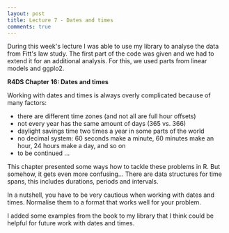 ```yaml
---
layout: post
title: Lecture 7 - Dates and times
comments: true
---
```


During this week's lecture I was able to use my library to analyse the data from Fitt's law study. The first part of the code was given and we had to extend it for an additional analysis. For this, we used parts from linear models and ggplo2.

**R4DS Chapter 16: Dates and times**

Working with dates and times is always overly complicated because of many factors:

- there are different time zones (and not all are full hour offsets)
- not every year has the same amount of days (365 vs. 366)
- daylight savings time two times a year in some parts of the world
- no decimal system: 60 seconds make a minute, 60 minutes make an hour, 24 hours make a day, and so on
- to be continued ...

This chapter presented some ways how to tackle these problems in R. But somehow, it gets even more confusing... There are data structures for time spans, this includes durations, periods and intervals.

In a nutshell, you have to be very cautious when working with dates and times. Normalise them to a format that works well for your problem.

I added some examples from the book to my library that I think could be helpful for future work with dates and times.